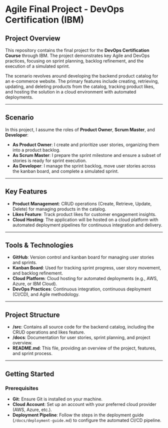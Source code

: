 # Agile Final Project - DevOps Certification (IBM)

## Project Overview

This repository contains the final project for the **DevOps Certification Course** through IBM. The project demonstrates key Agile and DevOps practices, focusing on sprint planning, backlog refinement, and the execution of a simulated sprint.

The scenario revolves around developing the backend product catalog for an e-commerce website. The primary features include creating, retrieving, updating, and deleting products from the catalog, tracking product likes, and hosting the solution in a cloud environment with automated deployments.

---

## Scenario

In this project, I assume the roles of **Product Owner**, **Scrum Master**, and **Developer**:

- **As Product Owner**: I create and prioritize user stories, organizing them into a product backlog.
- **As Scrum Master**: I prepare the sprint milestone and ensure a subset of stories is ready for sprint execution.
- **As Developer**: I manage the sprint backlog, move user stories across the kanban board, and complete a simulated sprint.

---

## Key Features

- **Product Management**: CRUD operations (Create, Retrieve, Update, Delete) for managing products in the catalog.
- **Likes Feature**: Track product likes for customer engagement insights.
- **Cloud Hosting**: The application will be hosted on a cloud platform with automated deployment pipelines for continuous integration and delivery.

---

## Tools & Technologies

- **GitHub**: Version control and kanban board for managing user stories and sprints.
- **Kanban Board**: Used for tracking sprint progress, user story movement, and backlog refinement.
- **Cloud Platform**: Cloud hosting for automated deployments (e.g., AWS, Azure, or IBM Cloud).
- **DevOps Practices**: Continuous integration, continuous deployment (CI/CD), and Agile methodology.

---

## Project Structure

- **/src**: Contains all source code for the backend catalog, including the CRUD operations and likes feature.
- **/docs**: Documentation for user stories, sprint planning, and project overview.
- **README.md**: This file, providing an overview of the project, features, and sprint process.

---

## Getting Started

### Prerequisites

- **Git**: Ensure Git is installed on your machine.
- **Cloud Account**: Set up an account with your preferred cloud provider (AWS, Azure, etc.).
- **Deployment Pipeline**: Follow the steps in the deployment guide (`/docs/deployment-guide.md`) to configure the automated CI/CD pipeline.


